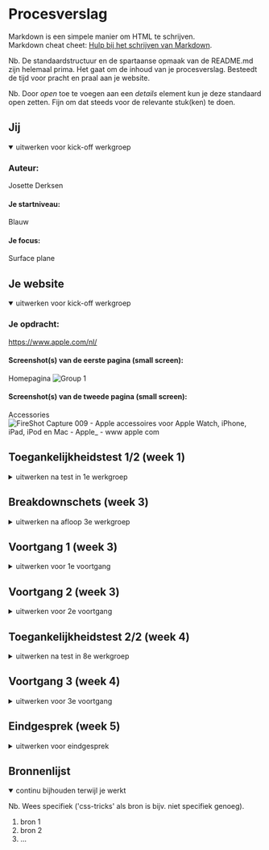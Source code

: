 # Procesverslag
Markdown is een simpele manier om HTML te schrijven.  
Markdown cheat cheet: [Hulp bij het schrijven van Markdown](https://github.com/adam-p/markdown-here/wiki/Markdown-Cheatsheet).

Nb. De standaardstructuur en de spartaanse opmaak van de README.md zijn helemaal prima. Het gaat om de inhoud van je procesverslag. Besteedt de tijd voor pracht en praal aan je website.

Nb. Door *open* toe te voegen aan een *details* element kun je deze standaard open zetten. Fijn om dat steeds voor de relevante stuk(ken) te doen.





## Jij

<details open>
  <summary>uitwerken voor kick-off werkgroep</summary>

  ### Auteur:
  Josette Derksen 

  #### Je startniveau:
  Blauw

  #### Je focus:
  Surface plane
 
</details>





## Je website

<details open>
  <summary>uitwerken voor kick-off werkgroep</summary>

  ### Je opdracht:
  https://www.apple.com/nl/

  #### Screenshot(s) van de eerste pagina (small screen): 
  Homepagina 
  ![Group 1](https://user-images.githubusercontent.com/70659177/205017983-679998bd-34c5-4c7f-a5b2-b67cf2536241.png)


  #### Screenshot(s) van de tweede pagina (small screen):
  Accessories  
  ![FireShot Capture 009 - Apple accessoires voor Apple Watch, iPhone, iPad, iPod en Mac - Apple_ - www apple com](https://user-images.githubusercontent.com/70659177/205018516-2f99c115-634c-4d1a-85b4-e1e99c8499b9.png)

</details>



## Toegankelijkheidstest 1/2 (week 1)

<details>
  <summary>uitwerken na test in 1e werkgroep</summary>

  ### Bevindingen
  Lijst met je bevindingen die in de test naar voren kwamen:

  #### Screenreader
  - Je moet al heel veel shortcuts weten voordat je er handig gebruik van kan maken.
  - Spreekt Engelse woorden heel Nederlands uit waardoor het niet altijd duidelijk is.
  - Zegt heel vaak 'koppeling'.
  - Kan niet typen als de verteller aanstaat.
  - Er wordt gebruikt gemaakt van heel veel divjes. 
  - Weinig onderbouwende tekst in de code zelf zoals een alt-tekst.  
  - Er wordt wel gebruikt gemaakt van kopjes en linkjes. 

    Sommige punten zitten meer op Windows niveau dan op Apple niveau, zoals de shortcuts, het niet kunnen typen en dat Engelse woorden op een Nederlandse manier worden uitsproken. Op andere punten kan ik wel wat veranderen zoals dat er veel gebruikt wordt gemaakt van divjes inplaats van de juiste elementen en onderbouwende teksten toevoegen die screenreader kunnen voorlezen zodat een blind iemand weet wat er op een afbeelding staat. 

  #### Muis en Toetsenbord 
  - Veel shortcuts maar opzich makkelijk te vinden. 
  - Hover over links werkt. Komt een blauwe streep onder te staan. 
  - Muis veranderd in een handje op de klikbare plekken. 
  - Kan door de carousel scrollen met m'n pijltjes toetsen. 

  #### Motoriek (shocks, elastiekjes)
  - Met het trilding om parkinson na te bootsen was het vreselijk moeilijk om te typen. Typt snel dubbele letters. 
  
  Ik kan dit oplossen door het toetsenbord minder gevoelig te maken? 

  #### Visueel (brillen, contrast, kleurenblind, dark/light). 
  - Hover over navigatie zie je een klein beetje kleur verandering (van grijs naar wit) maar niet genoeg voor als je iets slechter kan zien.
  - Navigatie is heel erg klein vergeleken met de rest van de website. 
  ![image](https://user-images.githubusercontent.com/70659177/205011242-6a0a51e5-8485-41f9-8622-efea607a96d9.png)
  ![image](https://user-images.githubusercontent.com/70659177/205011278-d259293e-c710-4a4a-94b4-35e239a16a55.png)
  - Contrast op de rest van de website best goed. Veel gebruik gemaakt van zwart-wit. 

  Ik kan de navigatie groter maken met een betere hover kleur. 

</details>



## Breakdownschets (week 3)

<details>
  <summary>uitwerken na afloop 3e werkgroep</summary>

  ### de hele pagina: 
  Homepagina
  ![Homepagina](https://user-images.githubusercontent.com/70659177/205027989-465ba619-83d7-45b1-aad5-75b37edd6055.png)
  
  Accessoires pagina
  ![Accessoires](https://user-images.githubusercontent.com/70659177/205028310-fee8e640-1a3c-4917-b234-7e5c1774547a.png)

</details>





## Voortgang 1 (week 3)

<details>
  <summary>uitwerken voor 1e voortgang</summary>

  ### Stand van zaken
  Hoewel ik de meeste code alweer was vergeten, helpen de oefeningen erg om het weer een beetje in de vingers te krijgen. Ik heb moeite om elementen zoals grid of flexbox te blijven snappen en de titels/namen (hoe noem je dat?) te onthouden. Bij de breakdownschetsen weet ik niet zeker of ik de juiste elementen op de goede plek heb gezet en in elkaar heb geimplementeerd. 
  Ik ben nog niet begonnen met het coderen van mijn eigen website naarmate we 2 dagen terug pas zijn begonnen met de breakdownschetsen. 
  


  ### Agenda voor meeting
  samen met je groepje opstellen

  | student 1      | student 2          | student 3    | student 4        |
  | ---            | ---                | ---          | ---              |
  | dit bespreken  | en dit             | en ik dit    | en dan ik dat    |
  | en dat ook nog | dit als er tijd is | nog een punt | dit wil ik zeker |
  | ...            | ...                | ...          | ...              |


  ### Verslag van meeting
  hier na afloop snel de uitkomsten van de meeting vastleggen

  - punt 1
  - punt 2
  - nog een punt
  - ...

</details>





## Voortgang 2 (week 3)

<details>
  <summary>uitwerken voor 2e voortgang</summary>

  ### Stand van zaken
  hier dit ging goed & dit was lastig (neem ook screenshots op van delen van je website en code)


  ### Agenda voor meeting
  samen met je groepje opstellen

  | student 1      | student 2          | student 3    | student 4        |
  | ---            | ---                | ---          | ---              |
  | dit bespreken  | en dit             | en ik dit    | en dan ik dat    |
  | en dat ook nog | dit als er tijd is | nog een punt | dit wil ik zeker |
  | ...            | ...                | ...          | ...              |


  ### Verslag van meeting
  hier na afloop snel de uitkomsten van de meeting vastleggen

  - punt 1
  - punt 2
  - nog een punt
- ...

</details>





## Toegankelijkheidstest 2/2 (week 4)

<details>
  <summary>uitwerken na test in 8e werkgroep</summary>

  ### Bevindingen
  Lijst met je bevindingen die in de test naar voren kwamen (geef ook aan wat er verbeterd is):

  #### Screenreader
  Hier korte omschrijving (met indien nodig afbeeldingen)

  Hier een omschrijving van hoe het opgelost kan worden (met indien nodig afbeeldingen)


  #### Muis en Toetsenbord 
  Hier korte omschrijving (met indien nodig afbeeldingen)

  Hier een omschrijving van hoe het opgelost kan worden (met indien nodig afbeeldingen)


  #### Motoriek (shocks, elastiekjes)
  Hier korte omschrijving (met indien nodig afbeeldingen)

  Hier een omschrijving van hoe het opgelost kan worden (met indien nodig afbeeldingen)


  #### Visueel (brillen, contrast, kleurenblind, dark/light). 
  Hier korte omschrijving (met indien nodig afbeeldingen)

  Hier een omschrijving van hoe het opgelost kan worden (met indien nodig afbeeldingen)

</details>





## Voortgang 3 (week 4)

<details>
  <summary>uitwerken voor 3e voortgang</summary>

  ### Stand van zaken
  hier dit ging goed & dit was lastig (neem ook screenshots op van delen van je website en code)


  ### Agenda voor meeting
  samen met je groepje opstellen

  | student 1      | student 2          | student 3    | student 4        |
  | ---            | ---                | ---          | ---              |
  | dit bespreken  | en dit             | en ik dit    | en dan ik dat    |
  | en dat ook nog | dit als er tijd is | nog een punt | dit wil ik zeker |
  | ...            | ...                | ...          | ...              |


  ### Verslag van meeting
  hier na afloop snel de uitkomsten van de meeting vastleggen

  - punt 1
  - punt 2
  - nog een punt
  - ...

</details>





## Eindgesprek (week 5)

<details>
  <summary>uitwerken voor eindgesprek</summary>

  ### Je uitkomst - karakteristiek screenshots:
  <img src="readme-images/dummy-plaatje.jpg" width="375px" alt="uitomst opdracht 1">


  ### Dit ging goed/Heb ik geleerd: 
  Korte omschrijving met plaatjes

  <img src="readme-images/dummy-plaatje.jpg" width="375px" alt="top">


  ### Dit was lastig/Is niet gelukt:
  Korte omschrijving met plaatjes

  <img src="readme-images/dummy-plaatje.jpg" width="375px" alt="bummer">
</details>





## Bronnenlijst

<details open>
  <summary>continu bijhouden terwijl je werkt</summary>

  Nb. Wees specifiek ('css-tricks' als bron is bijv. niet specifiek genoeg).

  1. bron 1
  2. bron 2
  3. ...

</details>
